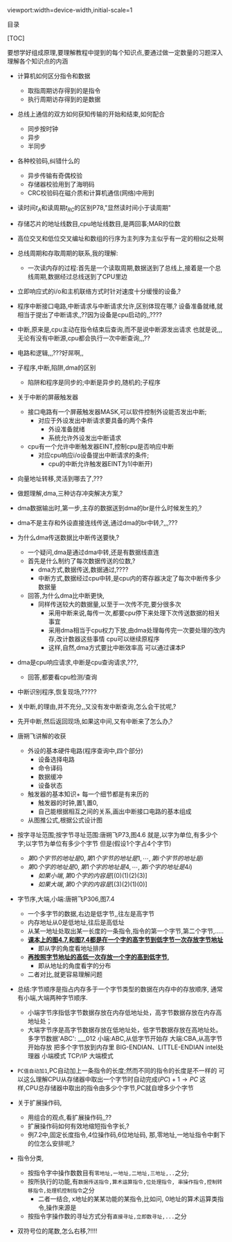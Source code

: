 viewport:width=device-width,initial-scale=1

目录

[TOC]

要想学好组成原理,要理解教程中提到的每个知识点,要通过做一定数量的习题深入理解各个知识点的内涵

+ 计算机如何区分指令和数据
	- 取指周期访存得到的是指令
	- 执行周期访存得到的是数据
+ 总线上通信的双方如何获知传输的开始和结束,如何配合
	- 同步按时钟
	- 异步
	- 半同步
+ 各种校验码,纠错什么的
	- 异步传输有奇偶校验
	- 存储器校验用到了海明码
	- CRC校验码在磁介质和计算机通信(网络)中用到
+ 读时间$t_A$和读周期$t_{RC}$的区别P78,"显然读时间小于读周期"
+ 存储芯片的地址线数目,cpu地址线数目,是两回事;MAR的位数
+ 高位交叉和低位交叉编址和数组的行序为主列序为主似乎有一定的相似之处啊
+ 总线周期和存取周期的联系,我的理解:
	- 一次读内存的过程:首先是一个读取周期,数据送到了总线上,接着是一个总线周期,数据经过总线送到了CPU里边
+ 立即响应式的i/o和主机联络方式时针对速度十分缓慢的设备,?
+ 程序中断接口电路,中断请求与中断请求允许,区别体现在哪,?
设备准备就绪,就相当于提出了中断请求,,??因为设备是cpu启动的,,????
+ 中断,原来是,cpu主动在指令结束后查询,而不是说中断源发出请求
也就是说,,,无论有没有中断源,cpu都会执行一次中断查询,,,??
+ 电路和逻辑,,,???好屌啊,,
+ 子程序,中断,陷阱,dma的区别
	- 陷阱和程序是同步的;中断是异步的,随机的;子程序
+ 关于中断的屏蔽触发器
	- 接口电路有一个屏蔽触发器MASK,可以软件控制外设能否发出中断;
		+ 对应于外设发出中断请求要具备的两个条件
			- 外设准备就绪
			- 系统允许外设发出中断请求
	- cpu有一个允许中断触发器EINT,控制cpu是否响应中断
		+ 对应cpu响应i/o设备提出中断请求的条件;
			- cpu的中断允许触发器EINT为1(中断开)
+ 向量地址转移,灵活到哪去了,???			
+ 做题理解,dma,三种访存冲突解决方案,?
+ dma数据输出时,第一步,主存的数据送到dma的br是什么时候发生的,?
+ dma不是主存和外设直接连线传送,通过dma的br中转,?,,,???
+ 为什么dma传送数据比中断传送要快,?
	- 一个疑问,dma是通过dma中转,还是有数据线直连
	- 首先是什么制约了每次数据传送的位数,?
		+ dma方式,数据传送,数据通过,????
		+ 中断方式,数据经过cpu中转,是cpu内的寄存器决定了每次中断传多少数据量
	- 回答,为什么dma比中断更快,
		+ 同样传送较大的数据量,以至于一次传不完,要分很多次
			- 采用中断来说,每传一次,都要cpu停下来处理下次传送数据的相关事宜
			- 采用dma相当于cpu权力下放,由dma处理每传完一次要处理的改内存,改计数器这些事情
			cpu可以继续原程序
			- 这样,自然,dma方式要比中断效率高
			可以通过课本P
+ dma是cpu响应请求,中断是cpu查询请求,???,
	- 回答,都要看cpu检测/查询
+ 中断识别程序,恢复现场,?????
+ 关中断,的理由,并不充分,,又没有发中断查询,怎么会干扰呢,?
+ 先开中断,然后返回现场,如果这中间,又有中断来了怎么办,?
+ 唐朔飞讲解的收获
	+ 外设的基本硬件电路(程序查询中,四个部分)
		- 设备选择电路
		- 命令译码
		- 数据缓冲
		- 设备状态
	+ 触发器的基本知识+ 每一个细节都是有来历的
		- 触发器的时钟,置1,置0,
		- 自己能根据相互之间的关系,画出中断接口电路的基本组成
	+ 从图推公式,根据公式设计图
+ 按字寻址范围;按字节寻址范围:唐朔飞P73,图4.6
就是,以字为单位,有多少个字;以字节为单位有多少个字节
但是(假设1个字占4个字节)
	- $第0个字节的地址是0,第1个字节的地址是1,\cdots,第i个字节的地址是i$
	- $第0个字的地址是0,第1个字的地址是4,\cdots,第i个字的地址是4i)$
		+ $如果小端,第0个字的内容是[(0)(1)(2)(3)]$
		+ $如果大端,第0个字的内容是[(3)(2)(1)(0)]$
+ 字节序,大端,小端:唐朔飞P306,图7.4
	- 一个多字节的数据,右边是低字节,,往左是高字节
	- 内存地址从0是低地址,往后是高低址	
	- 从某一地址处取出某一长度的一条指令,指令的第一个字节,第二个字节,.....
	- **<u>课本上的图4.7,和图7.4都是在一个字的高字节到低字节一次存放字节地址</u>**
		+ 即从字的角度看地址排序
	+ **<u>再按照字节地址的高低一次存放一个字的高到低字节,</u>**
		+ 即从地址的角度看字的分布
	- 二者对比,就更容易理解问题
+ 总结:字节顺序是指占内存多于一个字节类型的数据在内存中的存放顺序,
通常有小端,大端两种字节顺序.
	- 小端字节序指低字节数据存放在内存低地址处，高字节数据存放在内存高地址处；
	- 大端字节序是高字节数据存放在低地址处，低字节数据存放在高地址处。	
多字节数据'ABC':
___012
小端:ABC,从低字节开始存
大端:CBA,从高字节开始存放
把多个字节放到内存里
BIG-ENDIAN、LITTLE-ENDIAN
intel处理器  小端模式
TCP/IP       大端模式

+ `PC值自动加1`,PC自动加上一条指令的长度;然而不同的指令的长度是不一样的
可以这么理解CPU从存储器中取出一个字节时自动完成$(PC)+1\to PC$
这样,CPU总存储器中取出的指令由多少个字节,PC就自增多少个字节
+ 关于扩展操作码,
	- 用组合的观点,看扩展操作码,,??
	- 扩展操作码如何有效地缩短指令字长,?
	- 例7.2中,固定长度指令,4位操作码,6位地址码,
	那,零地址,一地址指令中剩下的位怎么安排呢,?
+ 指令分类,
	- 按指令字中操作数数目有`零地址,一地址,二地址,三地址,..`之分;
	- 按所执行的功能,有`数据传送指令,算术运算指令,位处理指令,
	串操作指令,控制转移指令,处理机控制指令`之分
		+ 二者一结合, x地址的某某功能的某指令,比如问,
		0地址的算术运算类指令,操作来源是
	- 按指令字操作数的寻址方式分有`直接寻址,立即数寻址,...`之分
+ 双符号位的尾数,怎么右移,?!!!!	